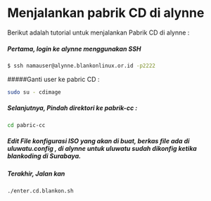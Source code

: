 # Menjalankan pabrik CD di alynne

Berikut adalah tutorial untuk menjalankan Pabrik CD di alynne :

##### Pertama, login ke alynne menggunakan SSH
```sh
$ ssh namauser@alynne.blankonlinux.or.id -p2222
```
#####Ganti user ke pabric CD :
```sh
sudo su - cdimage
```
##### Selanjutnya, Pindah direktori ke pabrik-cc : 
```sh
cd pabric-cc
```
##### Edit File konfigurasi ISO yang akan di buat, berkas file ada di uluwatu.config , di alynne untuk uluwatu sudah dikonfig ketika blankoding di Surabaya.
##### Terakhir, Jalan kan
```sh
./enter.cd.blankon.sh
```
